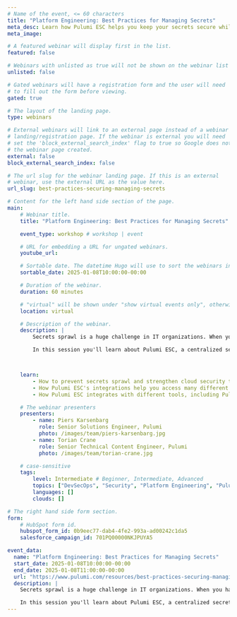 ```yaml
---
# Name of the event, <= 60 characters
title: "Platform Engineering: Best Practices for Managing Secrets"
meta_desc: Learn how Pulumi ESC helps you keep your secrets secure while helping your org deliver faster.
meta_image:

# A featured webinar will display first in the list.
featured: false

# Webinars with unlisted as true will not be shown on the webinar list
unlisted: false

# Gated webinars will have a registration form and the user will need
# to fill out the form before viewing.
gated: true

# The layout of the landing page.
type: webinars

# External webinars will link to an external page instead of a webinar
# landing/registration page. If the webinar is external you will need
# set the 'block_external_search_index' flag to true so Google does not index
# the webinar page created.
external: false
block_external_search_index: false

# The url slug for the webinar landing page. If this is an external
# webinar, use the external URL as the value here.
url_slug: best-practices-securing-managing-secrets

# Content for the left hand side section of the page.
main:
    # Webinar title.
    title: "Platform Engineering: Best Practices for Managing Secrets"

    event_type: workshop # workshop | event

    # URL for embedding a URL for ungated webinars.
    youtube_url: 

    # Sortable date. The datetime Hugo will use to sort the webinars in date order.
    sortable_date: 2025-01-08T10:00:00-00:00

    # Duration of the webinar.
    duration: 60 minutes

    # "virtual" will be shown under "show virtual events only", otherwise shown as City, State (seattle, wa)
    location: virtual

    # Description of the webinar.
    description: |
        Secrets sprawl is a huge challenge in IT organizations. When you have secrets stored in many places, how do you ensure that practitioners only have access to what they need, and how do you manage and view that access in a single place?

        In this session you'll learn about Pulumi ESC, a centralized secrets management solution that helps solve the problem of secrets sprawl in a thoughtful way that keeps your secrets safe while helping your teams deliver.



    learn:
        - How to prevent secrets sprawl and strengthen cloud security through effective secrets management.
        - How Pulumi ESC's integrations help you access many different secret sources from a centralized, consistent location.
        - How Pulumi ESC integrates with different tools, including Pulumi IaC programs, for scalable security.

    # The webinar presenters
    presenters:
        - name: Piers Karsenbarg
          role: Senior Solutions Engineer, Pulumi
          photo: /images/team/piers-karsenbarg.jpg
        - name: Torian Crane
          role: Senior Technical Content Engineer, Pulumi
          photo: /images/team/torian-crane.jpg

    # case-sensitive
    tags:
        level: Intermediate # Beginner, Intermediate, Advanced
        topics: ["DevSecOps", "Security", "Platform Engineering", "Pulumi ESC"]
        languages: []
        clouds: []

# The right hand side form section.
form:
    # HubSpot form id.
    hubspot_form_id: 0b9eec77-dab4-4fe2-993a-ad00242c1da5
    salesforce_campaign_id: 701PQ00000NKJPUYA5

event_data:
  name: "Platform Engineering: Best Practices for Managing Secrets"
  start_date: 2025-01-08T10:00:00-00:00
  end_date: 2025-01-08T11:00:00-00:00
  url: "https://www.pulumi.com/resources/best-practices-securing-managing-secrets/"
  description: |
    Secrets sprawl is a huge challenge in IT organizations. When you have secrets stored in many places, how do you ensure that practitioners only have access to what they need, and how do you manage and view that access in a single place?

    In this session you'll learn about Pulumi ESC, a centralized secrets management solution that helps solve the problem of secrets sprawl in a thoughtful way that keeps your secrets safe while helping your teams deliver.
---
```


